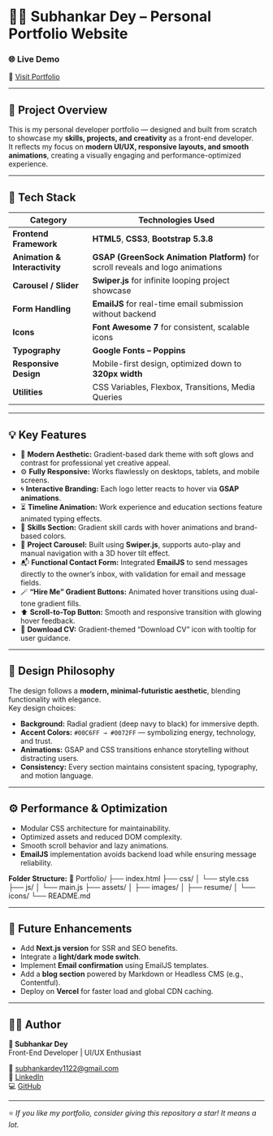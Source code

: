 # 🧑‍💻 Subhankar Dey – Personal Portfolio Website

### 🌐 **Live Demo**
🔗 [Visit Portfolio](https://your-portfolio-link.com)

---

## 📖 Project Overview
This is my personal developer portfolio — designed and built from scratch to showcase my **skills, projects, and creativity** as a front-end developer.  
It reflects my focus on **modern UI/UX, responsive layouts, and smooth animations**, creating a visually engaging and performance-optimized experience.

---

## 🚀 Tech Stack

| Category | Technologies Used |
|-----------|-------------------|
| **Frontend Framework** | **HTML5**, **CSS3**, **Bootstrap 5.3.8** |
| **Animation & Interactivity** | **GSAP (GreenSock Animation Platform)** for scroll reveals and logo animations |
| **Carousel / Slider** | **Swiper.js** for infinite looping project showcase |
| **Form Handling** | **EmailJS** for real-time email submission without backend |
| **Icons** | **Font Awesome 7** for consistent, scalable icons |
| **Typography** | **Google Fonts – Poppins** |
| **Responsive Design** | Mobile-first design, optimized down to **320px width** |
| **Utilities** | CSS Variables, Flexbox, Transitions, Media Queries |

---

## 💡 Key Features

- 🎨 **Modern Aesthetic:** Gradient-based dark theme with soft glows and contrast for professional yet creative appeal.  
- ⚙️ **Fully Responsive:** Works flawlessly on desktops, tablets, and mobile screens.  
- 🌀 **Interactive Branding:** Each logo letter reacts to hover via **GSAP animations**.  
- ⏳ **Timeline Animation:** Work experience and education sections feature animated typing effects.  
- 🧠 **Skills Section:** Gradient skill cards with hover animations and brand-based colors.  
- 💼 **Project Carousel:** Built using **Swiper.js**, supports auto-play and manual navigation with a 3D hover tilt effect.  
- 📬 **Functional Contact Form:** Integrated **EmailJS** to send messages directly to the owner’s inbox, with validation for email and message fields.  
- 🪄 **“Hire Me” Gradient Buttons:** Animated hover transitions using dual-tone gradient fills.  
- ⬆️ **Scroll-to-Top Button:** Smooth and responsive transition with glowing hover feedback.  
- 📄 **Download CV:** Gradient-themed “Download CV” icon with tooltip for user guidance.  

---

## 🎨 Design Philosophy
The design follows a **modern, minimal-futuristic aesthetic**, blending functionality with elegance.  
Key design choices:
- **Background:** Radial gradient (deep navy to black) for immersive depth.  
- **Accent Colors:** `#00C6FF → #0072FF` — symbolizing energy, technology, and trust.  
- **Animations:** GSAP and CSS transitions enhance storytelling without distracting users.  
- **Consistency:** Every section maintains consistent spacing, typography, and motion language.

---

## ⚙️ Performance & Optimization
- Modular CSS architecture for maintainability.  
- Optimized assets and reduced DOM complexity.  
- Smooth scroll behavior and lazy animations.  
- **EmailJS** implementation avoids backend load while ensuring message reliability.  

**Folder Structure:**
📁 Portfolio/
├── index.html
├── css/
│ └── style.css
├── js/
│ └── main.js
├── assets/
│ ├── images/
│ ├── resume/
│ └── icons/
└── README.md

---

## 🧩 Future Enhancements
- Add **Next.js version** for SSR and SEO benefits.  
- Integrate a **light/dark mode switch**.  
- Implement **Email confirmation** using EmailJS templates.  
- Add a **blog section** powered by Markdown or Headless CMS (e.g., Contentful).  
- Deploy on **Vercel** for faster load and global CDN caching.

---

## 👨‍🎨 Author
**👤 Subhankar Dey**  
Front-End Developer | UI/UX Enthusiast  

📧 [subhankardey1122@gmail.com](mailto:subhankardey1122@gmail.com)  
🔗 [LinkedIn](https://www.linkedin.com/in/subhankar-dey-154051189/)  
💻 [GitHub](https://github.com/sdey1122)

---

⭐ *If you like my portfolio, consider giving this repository a star! It means a lot.*  
